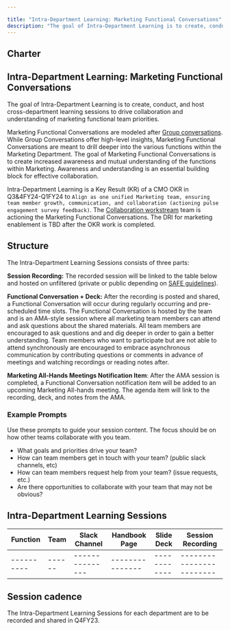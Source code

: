```yaml
---

title: "Intra-Department Learning: Marketing Functional Conversations"
description: "The goal of Intra-Department Learning is to create, conduct, and host cross-department learning sessions to drive collaboration and understanding of marketing functional team priorities."
---
```


<link rel="stylesheet" type="text/css" href="/stylesheets/biztech.css" />

## <i class="far fa-newspaper" id="biz-tech-icons"></i> Charter

## Intra-Department Learning: Marketing Functional Conversations

The goal of Intra-Department Learning is to create, conduct, and host cross-department learning sessions to drive collaboration and understanding of marketing functional team priorities.

Marketing Functional Conversations are modeled after [Group conversations](/handbook/company/group-conversations/). While Group Conversations offer high-level insights, Marketing Functional Conversations are meant to drill deeper into the various functions within the Marketing Department. The goal of Marketing Functional Conversations is to create increased awareness and mutual understanding of the functions within Marketing. Awareness and understanding is an essential building block for effective collaboration.

Intra-Department Learning is a Key Result (KR) of a CMO OKR in Q3&4FY24-Q1FY24 to `Align as one unified Marketing team, ensuring team member growth, communication, and collaboration (actioning pulse engagement survey feedback)`. The [Collaboration workstream](https://gitlab.com/groups/gitlab-com/marketing/-/epics/3289) team is actioning the Marketing Functional Conversations. The DRI for marketing enablement is TBD after the OKR work is completed.

## Structure

The Intra-Department Learning Sessions consists of three parts:

**Session Recording:** The recorded session will be linked to the table below and hosted on unfiltered (private or public depending on [SAFE guidelines](/handbook/legal/safe-framework/)).

**Functional Conversation + Deck:** After the recording is posted and shared, a Functional Conversation will occur during regularly occurring and pre-scheduled time slots. The Functional Conversation is hosted by the team and is an AMA-style session where all marketing team members can attend and ask questions about the shared materials. All team members are encouraged to ask questions and and dig deeper in order to gain a better understanding. Team members who want to participate but are not able to attend synchronously are encouraged to embrace asynchronous communication by contributing questions or comments in advance of meetings and watching recordings or reading notes after.

**Marketing All-Hands Meetings Notification Item**: After the AMA session is completed, a Functional Conversation notification item will be added to an upcoming Marketing All-hands meeting. The agenda item will  link to the recording, deck, and notes from the AMA.

### Example Prompts

Use these prompts to guide your session content. The focus should be on how other teams collaborate with you team.

* What goals and priorities drive your team?
* How can team members get in touch with your team? (public slack channels, etc)
* How can team members request help from your team? (issue requests, etc.)
* Are there opportunities to collaborate with your team that may not be obvious?

## Intra-Department Learning Sessions

| Function | Team | Slack Channel | Handbook Page | Slide Deck | Session Recording |
|----------|------|---------------|---------------|------------|------------------------|
|----------|------|---------------|---------------|------------|------------------------|

## Session cadence

The Intra-Department Learning Sessions for each department are to be recorded and shared in Q4FY23.

